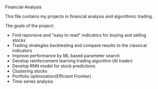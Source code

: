 Financial-Analysis 

This file contains my projects in financial analysis and algorithmic trading. 

The goals of the project: 
- Find reponsive and "easy to read" indicators for buying and selling stocks 
- Trading strategies backtesting and compare results to the classical indicators
- Improve performance by ML based parameter search
- Develop reinforcement learning trading algorithm (AI trader)
- Develop RNN model for stock predictions
- Clustering stocks 
- Portfolio optimization(Efficient Frontier)
- Time series analysis
